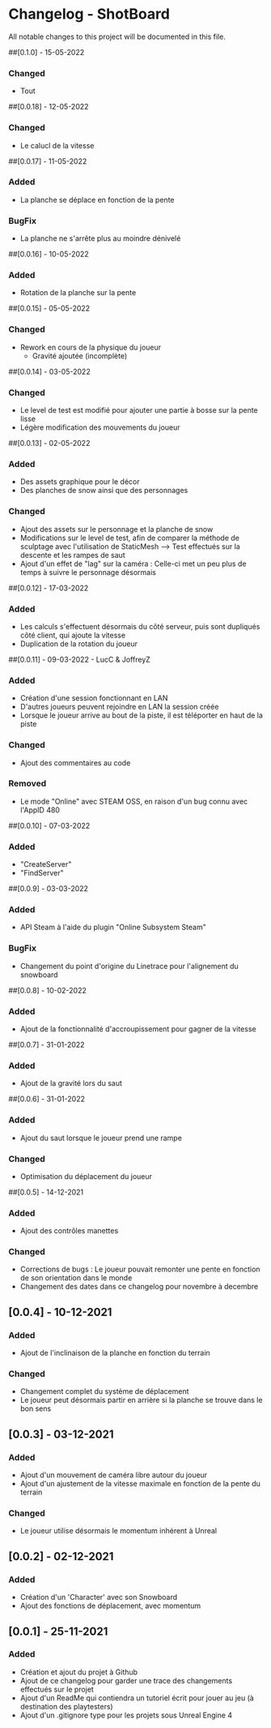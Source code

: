 # Changelog - ShotBoard
All notable changes to this project will be documented in this file.

##[0.1.0] - 15-05-2022
### Changed
- Tout

##[0.0.18] - 12-05-2022
### Changed
- Le calucl de la vitesse

##[0.0.17] - 11-05-2022
### Added
- La planche se déplace en fonction de la pente

### BugFix
- La planche ne s'arrête plus au moindre dénivelé

##[0.0.16] - 10-05-2022
### Added
- Rotation de la planche sur la pente

##[0.0.15] - 05-05-2022
### Changed
- Rework en cours de la physique du joueur
	- Gravité ajoutée (incomplète)

##[0.0.14] - 03-05-2022
### Changed
- Le level de test est modifié pour ajouter une partie à bosse sur la pente lisse
- Légère modification des mouvements du joueur

##[0.0.13] - 02-05-2022
### Added
- Des assets graphique pour le décor
- Des planches de snow ainsi que des personnages

### Changed
- Ajout des assets sur le personnage et la planche de snow
- Modifications sur le level de test, afin de comparer la méthode de sculptage avec l'utilisation de StaticMesh
	--> Test effectués sur la descente et les rampes de saut
- Ajout d'un effet de "lag" sur la caméra : Celle-ci met un peu plus de temps à suivre le personnage désormais

##[0.0.12] - 17-03-2022
### Added
- Les calculs s'effectuent désormais du côté serveur, puis sont dupliqués côté client, qui ajoute la vitesse
- Duplication de la rotation du joueur

##[0.0.11] - 09-03-2022 - LucC & JoffreyZ
### Added
- Création d'une session fonctionnant en LAN
- D'autres joueurs peuvent rejoindre en LAN la session créée
- Lorsque le joueur arrive au bout de la piste, il est téléporter en haut de la piste

### Changed
- Ajout des commentaires au code

### Removed
- Le mode "Online" avec STEAM OSS, en raison d'un bug connu avec l'AppID 480

##[0.0.10] - 07-03-2022
### Added
- "CreateServer"
- "FindServer"

##[0.0.9] - 03-03-2022
### Added
- API Steam à l'aide du plugin "Online Subsystem Steam"

### BugFix
- Changement du point d'origine du Linetrace pour l'alignement du snowboard

##[0.0.8] - 10-02-2022
### Added
- Ajout de la fonctionnalité d'accroupissement pour gagner de la vitesse

##[0.0.7] - 31-01-2022
### Added
- Ajout de la gravité lors du saut

##[0.0.6] - 31-01-2022
### Added
- Ajout du saut lorsque le joueur prend une rampe

### Changed
- Optimisation du déplacement du joueur

##[0.0.5] - 14-12-2021
### Added
- Ajout des contrôles manettes

### Changed
- Corrections de bugs : Le joueur pouvait remonter une pente en fonction de son orientation dans le monde
- Changement des dates dans ce changelog pour novembre à decembre

## [0.0.4] - 10-12-2021
### Added
- Ajout de l'inclinaison de la planche en fonction du terrain

### Changed
- Changement complet du système de déplacement
- Le joueur peut désormais partir en arrière si la planche se trouve dans le bon sens

## [0.0.3] - 03-12-2021
### Added
- Ajout d'un mouvement de caméra libre autour du joueur
- Ajout d'un ajustement de la vitesse maximale en fonction de la pente du terrain

### Changed
- Le joueur utilise désormais le momentum inhérent à Unreal

## [0.0.2] - 02-12-2021
### Added
- Création d'un 'Character' avec son Snowboard
- Ajout des fonctions de déplacement, avec momentum

## [0.0.1] - 25-11-2021
### Added
- Création et ajout du projet à Github
- Ajout de ce changelog pour garder une trace des changements effectués sur le projet
- Ajout d'un ReadMe qui contiendra un tutoriel écrit pour jouer au jeu (à destination des playtesters)
- Ajout d'un .gitignore type pour les projets sous Unreal Engine 4